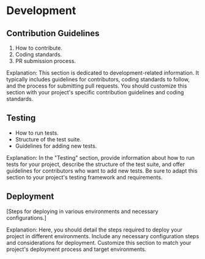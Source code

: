 # Development

## Contribution Guidelines

1. How to contribute.
2. Coding standards.
3. PR submission process.

Explanation: This section is dedicated to development-related information. It typically includes guidelines for contributors, coding standards to follow, and the process for submitting pull requests. You should customize this section with your project's specific contribution guidelines and coding standards.

## Testing

- How to run tests.
- Structure of the test suite.
- Guidelines for adding new tests.

Explanation: In the "Testing" section, provide information about how to run tests for your project, describe the structure of the test suite, and offer guidelines for contributors who want to add new tests. Be sure to adapt this section to your project's testing framework and requirements.

## Deployment

[Steps for deploying in various environments and necessary configurations.]

Explanation: Here, you should detail the steps required to deploy your project in different environments. Include any necessary configuration steps and considerations for deployment. Customize this section to match your project's deployment process and target environments.
